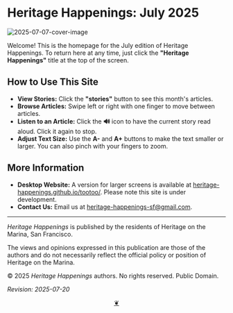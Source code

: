 # Heritage Happenings: July 2025

![2025-07-07-cover-image](https://heritage-happenings.github.io/Blog/2025/07/2025-07-07-cover-image.png)

Welcome! This is the homepage for the July edition of Heritage Happenings. To return here at any time, just click the **"Heritage Happenings"** title at the top of the screen.

## How to Use This Site

*   **View Stories:** Click the **"stories"** button to see this month's articles.
*   **Browse Articles:** Swipe left or right with one finger to move between articles.
*   **Listen to an Article:** Click the **🔊** icon to have the current story read aloud. Click it again to stop.
*   **Adjust Text Size:** Use the **A-** and **A+** buttons to make the text smaller or larger. You can also pinch with your fingers to zoom.

## More Information

*   **Desktop Website:** A version for larger screens is available at [heritage-happenings.github.io/tootoo/](https://heritage-happenings.github.io/tootoo/). Please note this site is under development.
*   **Contact Us:** Email us at [heritage-happenings-sf@gmail.com](mailto:heritage-happenings-sf@gmail.com).

***

_Heritage Happenings_ is published by the residents of Heritage on the Marina, San Francisco.

The views and opinions expressed in this publication are those of the authors and do not necessarily reflect the official policy or position of Heritage on the Marina.

&copy; 2025 _Heritage Happenings_ authors. No rights reserved. Public Domain.

_Revision: 2025-07-20_

<center title="Scroll to top"><a class="a-dingbat" href="javascript:window.scrollTo(0,0);"> ❦ </a></center>
